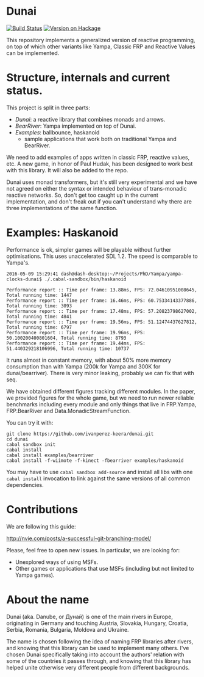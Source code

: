 # Dunai

[![Build Status](https://travis-ci.org/ivanperez-keera/dunai.svg?branch=master)](https://travis-ci.org/ivanperez-keera/dunai)
[![Version on Hackage](https://img.shields.io/hackage/v/dunai.svg)](https://hackage.haskell.org/package/dunai)

This repository implements a generalized version of reactive programming, on
top of which other variants like Yampa, Classic FRP and Reactive Values can
be implemented.

# Structure, internals and current status.

This project is split in three parts:

- _Dunai_: a reactive library that combines monads and arrows.
- _BearRiver_: Yampa implemented on top of Dunai.
- _Examples_: ballbounce, haskanoid
  - sample applications that work both on traditional Yampa and BearRiver.

We need to add examples of apps written in classic FRP, reactive values, etc. A
new game, in honor of Paul Hudak, has been designed to work best with this
library. It will also be added to the repo.

Dunai uses monad transformers, but it's still very experimental and we have not
agreed on either the syntax or intended behaviour of trans-monadic reactive
networks. So, don't get too caught up in the current implementation, and don't
freak out if you can't understand why there are three implementations of the
same function.

# Examples: Haskanoid

Performance is ok, simpler games will be playable without further
optimisations. This uses unaccelerated SDL 1.2. The speed is comparable to
Yampa's.

```
2016-05-09 15:29:41 dash@dash-desktop:~/Projects/PhD/Yampa/yampa-clocks-dunai$ ./.cabal-sandbox/bin/haskanoid

Performance report :: Time per frame: 13.88ms, FPS: 72.04610951008645, Total running time: 1447
Performance report :: Time per frame: 16.46ms, FPS: 60.75334143377886, Total running time: 3093
Performance report :: Time per frame: 17.48ms, FPS: 57.20823798627002, Total running time: 4841
Performance report :: Time per frame: 19.56ms, FPS: 51.12474437627812, Total running time: 6797
Performance report :: Time per frame: 19.96ms, FPS: 50.100200400801604, Total running time: 8793
Performance report :: Time per frame: 19.44ms, FPS: 51.440329218106996, Total running time: 10737
```

It runs almost in constant memory, with about 50% more memory consumption than
with Yampa (200k for Yampa and 300K for dunai/bearriver). There is very minor
leaking, probably we can fix that with seq.

We have obtained different figures tracking different modules. In the paper, we
provided figures for the whole game, but we need to run newer reliable
benchmarks including every module and only things that live in FRP.Yampa,
FRP.BearRiver and Data.MonadicStreamFunction.

You can try it with:

```
git clone https://github.com/ivanperez-keera/dunai.git
cd dunai
cabal sandbox init
cabal install
cabal install examples/bearriver
cabal install -f-wiimote -f-kinect -fbearriver examples/haskanoid
```

You may have to use `cabal sandbox add-source` and install all libs with one
`cabal install` invocation to link against the same versions of all common
dependencies.

# Contributions

We are following this guide:

http://nvie.com/posts/a-successful-git-branching-model/

Please, feel free to open new issues. In particular, we are looking for:

- Unexplored ways of using MSFs.
- Other games or applications that use MSFs (including but not limited to Yampa games).

# About the name

Dunai (aka. Danube, or Дунай) is one of the main rivers in Europe, originating
in Germany and touching Austria, Slovakia, Hungary, Croatia, Serbia, Romania,
Bulgaria, Moldova and Ukraine.

The name is chosen following the idea of naming FRP libraries after
rivers, and knowing that this library can be used to implement many others.
I've chosen Dunai specifically taking into account the authors' relation with
some of the countries it passes through, and knowing that this library has
helped unite otherwise very different people from different backgrounds.
